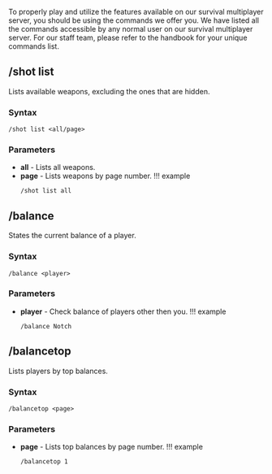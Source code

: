 To properly play and utilize the features available on our survival multiplayer server, you should be using the commands we offer you.
We have listed all the commands accessible by any normal user on our survival multiplayer server.
For our staff team, please refer to the handbook for your unique commands list.
## /shot list
Lists available weapons, excluding the ones that are hidden.
### Syntax
```
/shot list <all/page>
```
### Parameters
- **all** - Lists all weapons.
- **page** - Lists weapons by page number.
!!! example
    ```
    /shot list all
    ```
## /balance
States the current balance of a player.
### Syntax
```
/balance <player>
```
### Parameters
- **player** - Check balance of players other then you.
!!! example
    ```
    /balance Notch
    ```
## /balancetop
Lists players by top balances.
### Syntax
```
/balancetop <page>
```
### Parameters
- **page** - Lists top balances by page number.
!!! example
    ```
    /balancetop 1
    ```